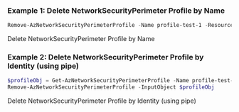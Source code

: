 ### Example 1: Delete NetworkSecurityPerimeter Profile by Name
```powershell
Remove-AzNetworkSecurityPerimeterProfile -Name profile-test-1 -ResourceGroupName rg-test-1 -SecurityPerimeterName nsp-test-1
```

Delete NetworkSecurityPerimeter Profile by Name

### Example 2: Delete NetworkSecurityPerimeter Profile by Identity (using pipe)
```powershell
$profileObj = Get-AzNetworkSecurityPerimeterProfile -Name profile-test-1 -ResourceGroupName rg-test-1 -SecurityPerimeterName nsp-test-1
Remove-AzNetworkSecurityPerimeterProfile -InputObject $profileObj
```

Delete NetworkSecurityPerimeter Profile by Identity (using pipe)